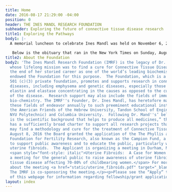 ```yaml
---
title: Home
date: 2016-08-17 21:29:00 -04:00
position: 0
header: THE INES MANDL RESEARCH FOUNDATION
subheader: Exploring the future of connective tissue disease research
title1: Exploring the Pathways
body1: |-
  A memorial luncheon to celebrate Ines Mandl was held on November 6, 2016 at the Faculty Club at Columbia University.

   Below is the obituary that ran in the New York Times on Sunday, August 7th:</p><p><strong>Ines Mandl, Ph.D.</strong> Prof. Biochemistry, Columbia U., Editor-in–Chief Connective Tissue Research 1972-86.  Ines Mandl, a dearly loved cousin, friend and colleague died August 5, 2016. Born Ines Hochmuth in Vienna, April 19, 1917, she married Hans Mandl in 1936. At the time of the Anschluss,she was stranded in Cork, Ireland where she  remained for the duration of the War. During that time she switched her considerable talent for fashion and languages to begin her lifelong love of science studying chemistry at the University of Cork (she was drawn to the library because it provided heat).   In 1945 Ines and Hans flew to NYC with ten one dollar bills sewn into the lining of their clothes. She soon began attending the Polytechnic Institute in Brooklyn (now NYU Tandon), becoming the first woman to receive a doctorate in chemistry in 1949.  A leader in research on enzymes and elastic tissue, Ines was probably the best-known female biochemist of her generation. Awards for her achievements are numerous and include the Carl Neuberg Medal, the Garvan Medal, Austrian Honor First Class for Science and Art and Golden Honor for Merit, City of Vienna.  A member of the American Academy of Arts and Sciences, American Chemical Society and a fellow of the New York Academy of Sciences, she participated in many international symposia and had gained a worldwide reputation when she retired in 1986. Her generous donations over the years have culminated in her creation of the Ines Mandl Research Foundationhttp://www.mandlresearch.org/ to carry on her lifelong mission of finding cures for connective tissue disease.  Her retirement years were spent traveling extensively (often accompanied by Chris Gorton and his family), including regular stops in Torremolinos, Vienna, NY and her beloved Maui. Always flying economy (not even averse to the middle seat) she amazed her friends with her independence, relentless curiosity, pleasure in small things and encyclopedic memory. She leaves her Italian cousins Egle Schreiber, Graziella Jona, Marianne Bassan and Elisa Bassan and will also be missed greatly by her many friends the world over. Memorial service to be announced.</p><p>The Board is hoping to schedule the Memorial at the end of September at Columbia University.  Details will be posted on this website.  For further information in the meantime, please contact Steve Harnik (Stephen@Harnik.com).
title2: About the Foundation
body2: 'The Ines Mandl Research Foundation (IMRF) is the legacy of Dr. Ines Mandl
  whose lifelong mission was to find a cure for Connective Tissue Diseases. Towards
  the end of her storied career as one of the world’s leading biochemists, Dr. Mandl
  endowed the Foundation for this purpose.  The Foundation, which is a duly qualified
  501 (c)(3) private foundation, promotes and supports research in connective tissue
  diseases, including emphysema and genetic diseases, especially those related to
  elastin and elastase concentrating in the causes as opposed to the cure or treatment
  of the disease.  Research support may also include the fields of immunology and
  bio-chemistry. The IMRF''s Founder, Dr. Ines Mandl, has heretofore made grants in
  these fields of endeavor annually to such preeminent educational institutions as
  the American Friends of the Hebrew University, Tandon School of Engineering (previously,
  NYU Polytechnic) and Columbia University.  Following Dr. Mand''s’ belief that “...biochemistry
  is the scientific background that helps to produce all medicines,” the Foundation
  has a sufficiently broad charter to support all research projects that conceivably
  may find a methodology and cure for the treatment of Connective Tissue Disease.</p><p>On
  August 8, 2016 the Board granted the application of the The Phyllis and Mark Leppert
  Foundation for Fertility Research, also known as the Campion Fund, a public charity,
  to support public awareness and to educate the public, particularly women, about
  uterine fibroids.  The Applicant is organizing a meeting in Durham, NC entitled:
  <span style="font-style: italic">Uterine Fibroids:  A Case for Women''s Health:
  a meeting for the general public to raise awareness of uterine fibroids, a connective
  tissue disease affecting 70-80% of childbearing women.</span> For more information
  about the meeting <a href="static/uterine_fibroids.pdf" target="_blank">click here</a>.
  The IMRF is co-sponsoring the meeting.</p><p>Please see the “Apply” tab at the top
  of this webpage for information regarding fellowship/grant applications.'
layout: index
---
```


